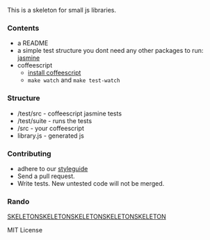 This is a skeleton for small js libraries.

### Contents

* a README
* a simple test structure you dont need any other packages to run: [jasmine][jasmine]
* coffeescript
  * [install coffeescript][install]
  * `make watch` and `make test-watch`

### Structure

* /test/src - coffeescript jasmine tests
* /test/suite - runs the tests
* /src - your coffeescript
* library.js - generated js

### Contributing

* adhere to our [styleguide][styleguide]
* Send a pull request.
* Write tests. New untested code will not be merged.

### Rando

[SKELETONSKELETONSKELETONSKELETONSKELETON][skeleton]

MIT License

[jasmine]: http://pivotal.github.com/jasmine/
[install]: http://jashkenas.github.com/coffee-script/#installation
[skeleton]: http://buttersafe.com/2008/03/13/romance-on-the-floating-island/
[styleguide]: https://github.com/easelinc/coffeescript-style-guide